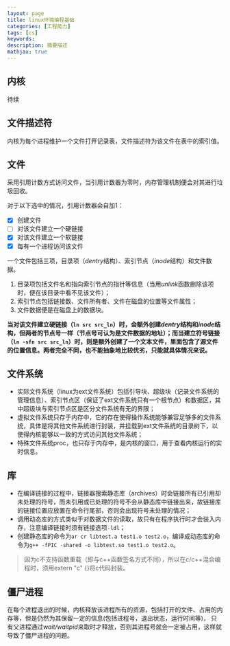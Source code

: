```yaml
---
layout: page
title: linux环境编程基础
categories: [工程能力]
tags: [cs]
keywords: 
description: 摘要描述
mathjax: true
---
```


## 内核

待续

## 文件描述符

内核为每个进程维护一个文件打开记录表，文件描述符为该文件在表中的索引值。

## 文件

采用引用计数方式访问文件，当引用计数器为零时，内存管理机制便会对其进行垃圾回收。

对于以下选中的情况，引用计数器会自加1：

- [x] 创建文件
- [ ] 对该文件建立一个硬链接
- [x] 对该文件建立一个软链接
- [x] 每有一个进程访问该文件

一个文件包括三项，目录项（*dentry*结构）、索引节点（*inode*结构）和文件数据。

1. 目录项包括文件名和指向索引节点的指针等信息（当用*unlink*函数删除该项时，便在该目录中看不见该文件）；
2. 索引节点包括链接数、文件所有者、文件在磁盘的位置等文件属性；
3. 文件数据便是在磁盘上的数据块。

**当对该文件建立硬链接（`ln src src_ln`）时，会额外创建*dentry*结构和*inode*结构，但两者的节点号一样（节点号可认为是文件数据的地址）；而当建立符号链接（`ln -sfn src src_ln`）时，则是额外创建了一个文本文件，里面包含了源文件的位置信息。两者完全不同，也不能抽象地比较优劣，只能就具体情况来说。**

## 文件系统

* 实际文件系统（linux为ext文件系统）包括引导块、超级块（记录文件系统的管理信息）、索引节点区（保证了ext文件系统只有一个根节点）和数据区，其中超级块与索引节点区是区分文件系统有无的界限；
* 虚拟文件系统只存于内存中，它的存在使得操作系统能够兼容足够多的文件系统，具体是将其他文件系统进行封装，并挂载到ext文件系统的目录树下，以使得内核能够以一致的方式访问其他文件系统；
* 特殊文件系统proc，也只存于内存中，是内核的窗口，用于查看内核运行的实时信息。

## 库

* 在编译链接的过程中，链接器搜索静态库（archives）时会链接所有已引用却未处理的符号，而未引用或已处理的符号不会从静态库中链接出来，故链接库的链接位置应放置在命令行尾部，否则会出现符号未处理的情况；
* 调用动态库的方式类似于对数据文件的读取，故只有在程序执行时才会装入内存，注意编译链接时须有链接选项`-ldl`；
* 创建静态库的命令为`ar cr libtest.a test1.o test2.o`，编译成动态库的命令为`g++ -fPIC -shared -o libtest.so test1.o test2.o`。

> 因为c不支持函数重载（即与c++函数签名方式不同），所以在c/c++混合编程时，须用extern "c" {}将c代码封装。

## 僵尸进程

在每个进程退出的时候，内核释放该进程所有的资源，包括打开的文件、占用的内存等，但是仍然为其保留一定的信息(包括进程号，退出状态，运行时间等)， 只有父进程通过*wait/waitpid*来取时才释放，否则其进程号就会一定被占用，这样就导致了僵尸进程的问题。